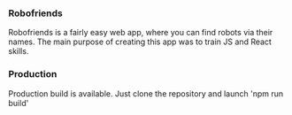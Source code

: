 ### Robofriends
Robofriends is a fairly easy web app, where you can find robots via their names.
The main purpose of creating this app was to train JS and React skills.

### Production
Production build is available. Just clone the repository and launch 'npm run build'

